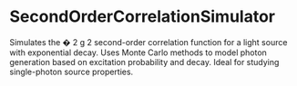 # SecondOrderCorrelationSimulator
Simulates the  � 2 g  2   second-order correlation function for a light source with exponential decay. Uses Monte Carlo methods to model photon generation based on excitation probability and decay. Ideal for studying single-photon source properties.
